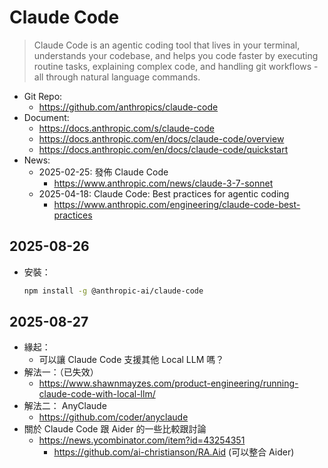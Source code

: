# Claude Code

> Claude Code is an agentic coding tool that lives in your terminal, understands your codebase, and helps you code faster by executing routine tasks, explaining complex code, and handling git workflows - all through natural language commands.

- Git Repo:
  - https://github.com/anthropics/claude-code
- Document:
  - https://docs.anthropic.com/s/claude-code
  - https://docs.anthropic.com/en/docs/claude-code/overview
  - https://docs.anthropic.com/en/docs/claude-code/quickstart
- News:
  - 2025-02-25: 發佈 Claude Code
    - https://www.anthropic.com/news/claude-3-7-sonnet
  - 2025-04-18: Claude Code: Best practices for agentic coding
    - https://www.anthropic.com/engineering/claude-code-best-practices

## 2025-08-26

- 安裝：
  ```bash
  npm install -g @anthropic-ai/claude-code
  ```

## 2025-08-27

- 緣起：
  - 可以讓 Claude Code 支援其他 Local LLM 嗎？
- 解法一：（已失效）
  - https://www.shawnmayzes.com/product-engineering/running-claude-code-with-local-llm/
- 解法二： AnyClaude
  - https://github.com/coder/anyclaude
- 關於 Claude Code 跟 Aider 的一些比較跟討論
  - https://news.ycombinator.com/item?id=43254351
    - https://github.com/ai-christianson/RA.Aid (可以整合 Aider)